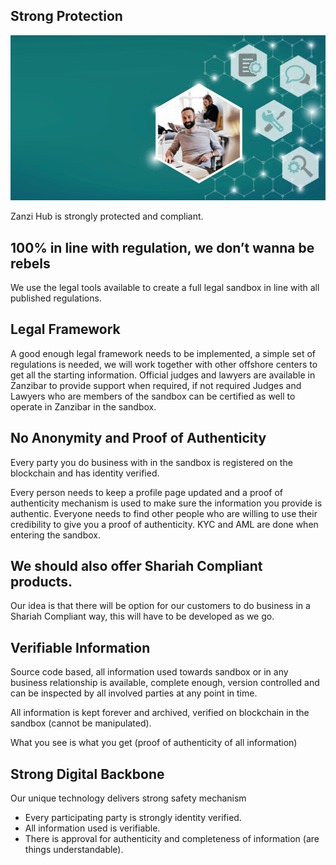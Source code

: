 
## Strong Protection

![](img/security.png)  

Zanzi Hub is strongly protected and compliant.

## 100% in line with regulation, we don’t wanna be rebels

We use the legal tools available to create a full legal sandbox in line with all published regulations.

## Legal Framework

A good enough legal framework needs to be implemented, a simple set of regulations is needed, we will work together with other offshore centers to get all the starting information. Official judges and lawyers are available in Zanzibar to provide support when required, if not required Judges and Lawyers who are members of the sandbox can be certified as well to operate in Zanzibar in the sandbox.

## No Anonymity and Proof of Authenticity

Every party you do business with in the sandbox is registered on the blockchain and has identity verified.

Every person needs to keep a profile page updated and a proof of authenticity mechanism is used to make sure the information you provide is authentic. Everyone needs to find other people who are willing to use their credibility to give you a proof of authenticity. KYC and AML are done when entering the sandbox.

## We should also offer Shariah Compliant products.

Our idea is that there will be option for our customers to do business in a Shariah Compliant way, this will have to be developed as we go.

## Verifiable Information

Source code based, all information used towards sandbox or in any business relationship is available, complete enough, version controlled and can be inspected by all involved parties at any point in time. 

All information is kept forever and archived, verified on blockchain in the sandbox (cannot be manipulated).

What you see is what you get (proof of authenticity of all information)

## Strong Digital Backbone

Our unique technology delivers strong safety mechanism

* Every participating party is strongly identity verified.
* All information used is verifiable.
* There is approval for authenticity and completeness of information (are things understandable).